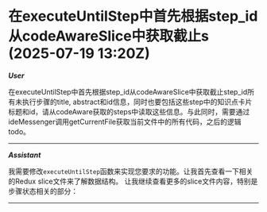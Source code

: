 <!-- Generated by SpecStory -->

# 在executeUntilStep中首先根据step_id从codeAwareSlice中获取截止s (2025-07-19 13:20Z)

_**User**_

在executeUntilStep中首先根据step_id从codeAwareSlice中获取截止step_id所有未执行步骤的title, abstract和id信息，同时也要包括这些step中的知识点卡片标题和id，请从codeAware获取的steps中读取这些信息。与此同时，需要通过ideMessenger调用getCurrentFile获取当前文件中的所有代码，之后的逻辑todo。

---

_**Assistant**_

我需要修改`executeUntilStep`函数来实现您要求的功能。让我首先查看一下相关的Redux slice文件来了解数据结构。 让我继续查看更多的slice文件内容，特别是步骤状态相关的部分： 

---

